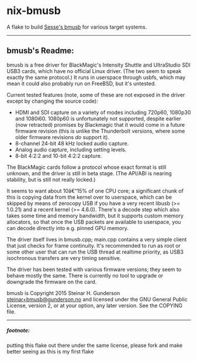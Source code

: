 # nix-bmusb
A flake to build [Sesse's bmusb](https://git.sesse.net/?p=bmusb;a=summary) for various target systems.

---

## bmusb's Readme:

bmusb is a free driver for BlackMagic's Intensity Shuttle and
UltraStudio SDI USB3 cards, which have no official Linux driver.
(The two seem to speak exactly the same protocol.) It runs in userspace
through usbfs, which may mean it could also probably run on FreeBSD,
but it's untested.

Current tested features (note, some of these are not exposed in the
driver except by changing the source code):

 * HDMI and SDI capture on a variety of modes including 720p60, 1080p30 and
   1080i60. 1080p60 is unfortunately not supported, despite earlier (now
   retracted) promises by Blackmagic that it would come in a future firmware
   revision (this is unlike the Thunderbolt versions, where some older firmware
   revisions _do_ support it).
 * 8-channel 24-bit 48 kHz locked audio capture.
 * Analog audio capture, including setting levels.
 * 8-bit 4:2:2 and 10-bit 4:2:2 capture.

The BlackMagic cards follow a protocol whose exact format is still
unknown, and the driver is still in beta stage. (The API/ABI is nearing
stability, but is still not really locked.)

It seems to want about 10â€“15% of one CPU core; a significant chunk of this is
copying data from the kernel over to userspace, which can be skipped by means
of zerocopy USB if you have a very recent libusb (>= 1.0.21) and a recent
kernel (>= 4.6.0). There's a decode step which also takes some time and memory
bandwidth, but it supports custom memory allocators, so that once the USB
packets are available to userspace, you can decode directly into e.g. pinned
GPU memory.

The driver itself lives in bmusb.cpp; main.cpp contains a very simple
client that just checks for frame continuity. It's recommended to run
as root or some other user that can run the USB thread at realtime
priority, as USB3 isochronous transfers are very timing sensitive.

The driver has been tested with various firmware versions; they seem to
behave mostly the same. There is currently no tool to upgrade or downgrade
the firmware on the card.

bmusb is Copyright 2015 Steinar H. Gunderson <steinar+bmusb@gunderson.no>
and licensed under the GNU General Public License, version 2, or at your
option, any later version. See the COPYING file.

---

##### footnote:
putting this flake out there under the same license, please fork and make better seeing as this is my first flake

